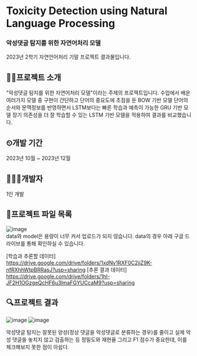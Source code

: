 # Toxicity Detection using Natural Language Processing
### 악성댓글 탐지를 위한 자연어처리 모델
2023년 2학기 자연언어처리 기말 프로젝트 결과물입니다. 

## 👨‍🏫프로젝트 소개
"악성댓글 탐지를 위한 자연어처리 모델"이라는 주제의 프로젝트입니다.
수업에서 배운 여러가지 모델 중 
구현이 간단하고 단어의 중요도에 초점을 둔 BOW 기반 모델
단어의 순서와 문맥정보를 반영하면서 LSTM보다는 빠른 학습과 예측이 가능한 GRU 기반 모델
장기 의존성을 더 잘 학습할 수 있는 LSTM 기반 모델을 적용하여 결과를 비교했습니다.


## ⏲개발 기간
2023년 10월 ~ 2023년 12월

## 🧑‍🤝‍🧑개발자
1인 개발

## 📜프로젝트 파일 목록
![image](https://github.com/user-attachments/assets/de4a828e-3e2d-4222-8a5a-c604cfe05f98)<br>
data와 model은 용량이 너무 커서 업로드가 되지 않습니다.
data의 경우 아래 구글 드라이브를 통해 확인하실 수 있습니다.

[학습과 추론할 데이터] https://drive.google.com/drive/folders/1xdNv1RXF0C2jiZ9K-nfRXhhWtpBRRasJ?usp=sharing
[추론 결과 데이터] https://drive.google.com/drive/folders/1hI-JF2H1OGzgeQcHF6u3lmaFGYUCcaM9?usp=sharing

## 🔍프로젝트 결과
![image](https://github.com/user-attachments/assets/ee9f0625-5489-4997-8d30-436f37a87182)
![image](https://github.com/user-attachments/assets/2df5dd09-dd01-4c83-9e03-e33bdf148162)

악성댓글 탐지는 잘못된 양성(정상 댓글을 악성댓글로 분류하는 경우)를 줄이고 실제 악성 댓글을 놓치지 않고 검출하는 등
정밀도와 재현율 그리고 F1 점수가 중요한데, 이를 체크해보지 못한 점이 아쉽다.
